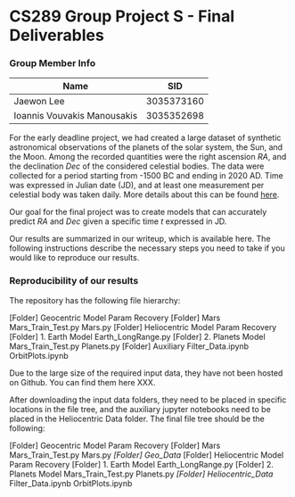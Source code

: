 # CS289 Group Project S - Final Deliverables### Group Member Info| Name       | SID || ----------- | ----------- || Jaewon Lee | 3035373160 || Ioannis Vouvakis Manousakis | 3035352698 |For the early deadline project, we had created a large dataset of synthetic astronomical observations of the planets of the solar system, the Sun, and the Moon. Among the recorded quantities were the right ascension $RA$, and the declination $Dec$ of the considered celestial bodies. The data were collected for a period starting from -1500 BC and ending in 2020 AD. Time was expressed in Julian date (JD), and at least one measurement per celestial body was taken daily. More details about this can be found [here](https://github.com/ioannis-vm/CS289_2020_ProjectS_TeamJupyter).Our goal for the final project was to create models that can accurately predict $RA$ and $Dec$ given a specific time $t$ expressed in JD.Our results are summarized in our writeup, which is available here. The following instructions describe the necessary steps you need to take if you would like to reproduce our results.### Reproducibility of our resultsThe repository has the following file hierarchy:[Folder] Geocentric Model Param Recovery	[Folder] Mars		Mars_Train_Test.py		Mars.py[Folder] Heliocentric Model Param Recovery	[Folder] 1. Earth Model		Earth_LongRange.py	[Folder] 2. Planets Model		Mars_Train_Test.py		Planets.py[Folder] Auxiliary 	Filter_Data.ipynb	OrbitPlots.ipynb	Due to the large size of the required input data, they have not been hosted on Github. You can find them here XXX.After downloading the input data folders, they need to be placed in specific locations in the file tree, and the auxiliary jupyter notebooks need to be placed in the Heliocentric Data folder. The final file tree should be the following:[Folder] Geocentric Model Param Recovery	[Folder] Mars		Mars_Train_Test.py		Mars.py	*[Folder] Geo_Data*[Folder] Heliocentric Model Param Recovery	[Folder] 1. Earth Model		Earth_LongRange.py	[Folder] 2. Planets Model		Mars_Train_Test.py		Planets.py	*[Folder] Heliocentric_Data*		Filter_Data.ipynb		OrbitPlots.ipynb